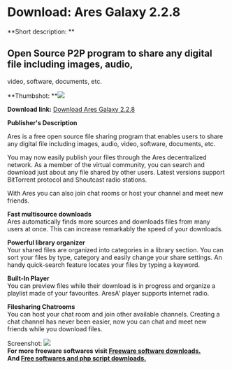 # Download: Ares Galaxy 2.2.8

**Short description: **

## Open Source P2P program to share any digital file including images, audio,
video, software, documents, etc.

  
**Thumbshot: **![](http://www.freewarefiles.com/screenshot/aresp2p_md.gif)   
  
**Download link:** [Download Ares Galaxy 2.2.8](http://freesoftwares.boysofts.com/Ares-Galaxy_program_32030.html)  
  

**Publisher's Description**  
  

Ares is a free open source file sharing program that enables users to share
any digital file including images, audio, video, software, documents, etc.

You may now easily publish your files through the Ares decentralized network.
As a member of the virtual community, you can search and download just about
any file shared by other users. Latest versions support BitTorrent protocol
and Shoutcast radio stations.

With Ares you can also join chat rooms or host your channel and meet new
friends.

**Fast multisource downloads**  
Ares automatically finds more sources and downloads files from many users at
once. This can increase remarkably the speed of your downloads.

**Powerful library organizer**  
Your shared files are organized into categories in a library section. You can
sort your files by type, category and easily change your share settings. An
handy quick-search feature locates your files by typing a keyword.

**Built-In Player**  
You can preview files while their download is in progress and organize a
playlist made of your favourites. AresA' player supports internet radio.

**Filesharing Chatrooms**  
You can host your chat room and join other available channels. Creating a chat
channel has never been easier, now you can chat and meet new friends while you
download files.

  
  
Screenshot: ![](http://www.freewarefiles.com/screenshot/aresp2p.gif)  
**For more freeware softwares visit [Freeware software downloads.](http://freesoftwares.boysofts.com/)**   
**And [Free softwares and php script downloads.](http://www.boysofts.com/)**

